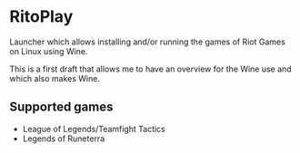 # RitoPlay

Launcher which allows installing and/or running the games of Riot Games on Linux using Wine.

This is a first draft that allows me to have an overview for the Wine use and which also makes Wine.

## Supported games
* League of Legends/Teamfight Tactics
* Legends of Runeterra
